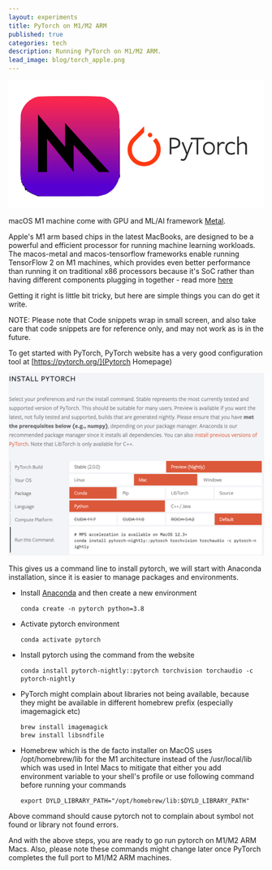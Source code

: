 ```yaml
---
layout: experiments
title: PyTorch on M1/M2 ARM
published: true
categories: tech
description: Running PyTorch on M1/M2 ARM.
lead_image: blog/torch_apple.png
---
```


<p><img src="/assets/images/blog/torch_apple.png" alt="Teams" class="responsive" /></p>

macOS M1 machine come with GPU and ML/AI framework [Metal](https://developer.apple.com/metal/). 

Apple's M1 arm based chips in the latest MacBooks, are designed to be a powerful and efficient processor for running machine learning workloads. The macos-metal and macos-tensorflow frameworks enable running TensorFlow 2 on M1 machines, which provides even better performance than running it on traditional x86 processors because it's SoC rather than having different components plugging in together - read more [here](https://www.apple.com/sg/newsroom/2022/03/apple-unveils-m1-ultra-the-worlds-most-powerful-chip-for-a-personal-computer/)

Getting it right is little bit tricky, but here are simple things you can do get it write.

NOTE: Please note that Code snippets wrap in small screen, and also take care that code snippets are for reference only, and may not work as is in the future.

To get started with PyTorch, PyTorch website has a very good configuration tool at [https://pytorch.org/](Pytorch Homepage)

<p><img src="/assets/images/blog/torch_configuration.png" alt="PyTorch Configuration" class="responsive" /></p>

This gives us a command line to install pytorch, we will start with Anaconda installation, since it is easier to manage packages and environments.

* Install [Anaconda](https://www.anaconda.com/products/individual) and then create a new environment

      conda create -n pytorch python=3.8

* Activate pytorch environment

      conda activate pytorch
  
* Install pytorch using the command from the website

      conda install pytorch-nightly::pytorch torchvision torchaudio -c pytorch-nightly

* PyTorch might complain about libraries not being available, because they might be available in different homebrew prefix (especially imagemagick etc)

      brew install imagemagick
      brew install libsndfile

* Homebrew which is the de facto installer on MacOS uses /opt/homebrew/lib for the M1 architecture instead of the /usr/local/lib which was used in Intel Macs to mitigate that either you add environment variable to your shell's profile or use following command before running your commands

      export DYLD_LIBRARY_PATH="/opt/homebrew/lib:$DYLD_LIBRARY_PATH"

Above command should cause pytorch not to complain about symbol not found or library not found errors.

And with the above steps, you are ready to go run pytorch on M1/M2 ARM Macs. Also, please note these commands might change later once PyTorch completes the full port to M1/M2 ARM machines.